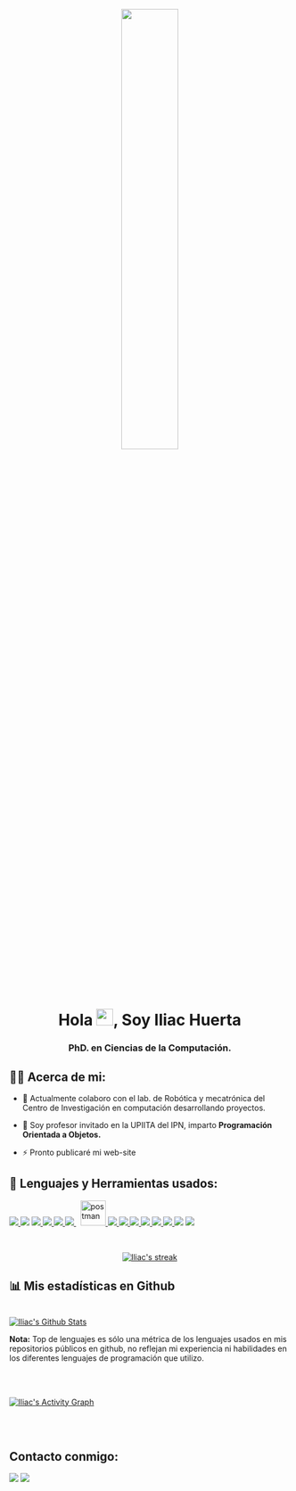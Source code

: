 
<p align="center">
  <a href="#"><img width="45%" height="auto" src="https://imgur.com/v1whKCr.gif" height="175px"/></a>
</p>

<h1 align="center">Hola <img src="https://raw.githubusercontent.com/MartinHeinz/MartinHeinz/master/wave.gif" width="30px">, Soy Iliac Huerta</h1>
<h3 align="center">PhD. en Ciencias de la Computaci&oacuten.</h3>


## 🙋‍♂️ Acerca de mi:

- 🔭 Actualmente colaboro con el lab. de Robótica y mecatrónica del Centro de Investigación en computación desarrollando proyectos.

- 🌱 Soy profesor invitado en la UPIITA del IPN, imparto **Programación Orientada a Objetos.**

- ⚡ Pronto publicaré mi web-site


## 🚀 Lenguajes y Herramientas usados:

<p align="left"> 
    <a href="https://www.java.com" target="_blank"> <img src="https://img.icons8.com/color/48/000000/java-coffee-cup-logo.png"/> </a>
    <a href="https://www.primefaces.org/" target="_blank"> <img src="https://img.icons8.com/color/48/000000/transformer.png"/></a> 
    <a href="https://www.w3.org/html/" target="_blank"> <img src="https://img.icons8.com/color/48/000000/html-5.png"/> </a>
    <a href="https://getbootstrap.com" target="_blank"> <img src="https://img.icons8.com/color/48/000000/bootstrap.png"/> </a> 
    <a href="https://www.python.org" target="_blank"> <img src="https://img.icons8.com/color/48/000000/python.png"/> </a> 
    <a style="padding-right:8px;" href="https://www.mysql.com/" target="_blank"> <img src="https://img.icons8.com/fluent/50/000000/mysql-logo.png"/> </a>
    <a href="https://postman.com" target="_blank"> <img src="https://www.vectorlogo.zone/logos/getpostman/getpostman-icon.svg" alt="postman" width="45" height="45"/> </a>   
    <a href="https://git-scm.com/" target="_blank"> <img src="https://img.icons8.com/color/48/000000/git.png"/> </a> 
    <a href="https://en.cppreference.com/w/" target="_blank"> <img src="https://img.icons8.com/color/48/000000/c-plus-plus-logo.png"/> </a>
    <a href="https://developer.nvidia.com/cuda-zone" target="_blank"> <img src="https://img.icons8.com/fluency/48/000000/nvidia.png"/> </a>
  <a href="https://www.virtualbox.org/" target="_blank"> <img src="https://img.icons8.com/color/48/000000/virtualbox.png"/> </a>
  <a href="https://getfedora.org/es/" target="_blank">  <img src="https://img.icons8.com/color/48/000000/linux--v2.png"/> </a>
  <a href="https://www.latex-project.org/" target="_blank">  <img src="https://img.icons8.com/color/48/000000/latex.png"/> </a>
   <a href="https://www.mathworks.com/products/matlab.html" target="_blank">  <img src="https://img.icons8.com/fluency/48/000000/matlab.png"/></a>
   <a href="https://www.qt.io/">  <img src="https://img.icons8.com/ios/50/000000/qt.png"/> </a>
</p>

<br/>

<p align="center">
    <a href="https://github.com/ihuertat/github-readme-streak-stats">
        <img title="🔥 Get streak stats for your profile at git.io/streak-stats" alt="Iliac's streak" src="https://github-readme-streak-stats.herokuapp.com/?user=ihuertat&theme=black-ice&hide_border=true&stroke=0000&background=060A0CD0"/>
    </a>
</p>

## 📊 Mis estadísticas en Github

  <br/>
    <a href="https://github.com/ihuertat/github-readme-stats"><img alt="Iliac's Github Stats" src="https://github-readme-stats.vercel.app/api?username=ihuertat&show_icons=true&count_private=true&theme=react&hide_border=true&bg_color=0D1117" /></a>
  
  <br/>
  
  **Nota:** Top de lenguajes es sólo una métrica de los lenguajes usados en mis repositorios públicos en github, no reflejan mi experiencia ni habilidades en los diferentes lenguajes de programación que utilizo.


<br/>
<br/>

<a href="https://github.com/ihuertat/github-readme-activity-graph"><img alt="Iliac's Activity Graph" src="https://activity-graph.herokuapp.com/graph?username=ihuertat&bg_color=0D1117&color=5BCDEC&line=5BCDEC&point=FFFFFF&hide_border=true" /></a>

<br/>
<br/>


## Contacto conmigo:
<p align="left">
<a href = "https://twitter.com/ihuertat"><img src="https://img.icons8.com/fluent/48/000000/twitter.png"/></a>
<a href = "https://www.youtube.com/channel/UCnWjRAFznVeglK97VbIC9xA"><img src="https://img.icons8.com/color/48/000000/youtube-play.png"/></a>
</p>

<!-- [![React Badge](https://img.shields.io/badge/-React-61DBFB?style=for-the-badge&labelColor=black&logo=react&logoColor=61DBFB)](#)  [![Javascript Badge](https://img.shields.io/badge/-Javascript-F0DB4F?style=for-the-badge&labelColor=black&logo=javascript&logoColor=F0DB4F)](#) [![Typescript Badge](https://img.shields.io/badge/-Typescript-007acc?style=for-the-badge&labelColor=black&logo=typescript&logoColor=007acc)](#) [![Nodejs Badge](https://img.shields.io/badge/-Nodejs-3C873A?style=for-the-badge&labelColor=black&logo=node.js&logoColor=3C873A)](#) [![GraphQL Badge](https://img.shields.io/badge/-GraphQl-e535ab?style=for-the-badge&labelColor=black&logo=node.js&logoColor=e535ab)](#) 

-- esto estaba comentado

<br/>

<p align="center">
    <a href="https://github.com/SubhamRaoniar28/github-readme-streak-stats">
        <img title="🔥 Get streak stats for your profile at git.io/streak-stats" alt="Subham Raoniar's streak" src="https://github-readme-streak-stats.herokuapp.com/?user=SubhamRaoniar28&theme=black-ice&hide_border=true&stroke=0000&background=060A0CD0"/>
    </a>
</p>

## 📊 My Github Stats

  <br/>
    <a href="https://github.com/SubhamRaoniar28/github-readme-stats"><img alt="Subham Raoniar's Github Stats" src="https://github-readme-stats.vercel.app/api?username=SubhamRaoniar28&show_icons=true&count_private=true&theme=react&hide_border=true&bg_color=0D1117" /></a>
  <a href="https://github.com/SubhamRaoniar28/github-readme-stats"><img alt="Subham Raoniar's Top Languages" src="https://github-readme-stats.vercel.app/api/top-langs/?username=SubhamRaoniar28&langs_count=8&count_private=true&layout=compact&theme=react&hide_border=true&bg_color=0D1117" /></a>
  <br/>
  <b>Note:</b> Top languages is only a metric of the languages my public code consists of and doesn't reflect experience or skill level.


<br/>
<br/>

<a href="https://github.com/SubhamRaoniar28/github-readme-activity-graph"><img alt="Subham Raoniar's Activity Graph" src="https://activity-graph.herokuapp.com/graph?username=SubhamRaoniar28&bg_color=0D1117&color=5BCDEC&line=5BCDEC&point=FFFFFF&hide_border=true" /></a>

<br/>
<br/>

## Connect with me:
<p align="left">

<a href = "https://www.linkedin.com/in/subham-raoniar/"><img src="https://img.icons8.com/fluent/48/000000/linkedin.png"/></a>
<a href = "https://twitter.com/subhamraoniar"><img src="https://img.icons8.com/fluent/48/000000/twitter.png"/></a>
<a href = "https://www.instagram.com/subhamraoniar/"><img src="https://img.icons8.com/fluent/48/000000/instagram-new.png"/></a>
<a href = "https://www.youtube.com/channel/UC-NXT1lYAOPa3lrgWXqvuHA"><img src="https://img.icons8.com/color/48/000000/youtube-play.png"/></a>

</p>

## ❤ Views and Followers
<a href="https://github.com/Meghna-DAS/github-profile-views-counter">
    <img src="https://komarev.com/ghpvc/?username=SubhamRaoniar28">
</a>
<a href="https://github.com/SubhamRaoniar28?tab=followers"><img src="https://img.shields.io/github/followers/SubhamRaoniar28?label=Followers&style=social" alt="GitHub Badge"></a> 

-->
